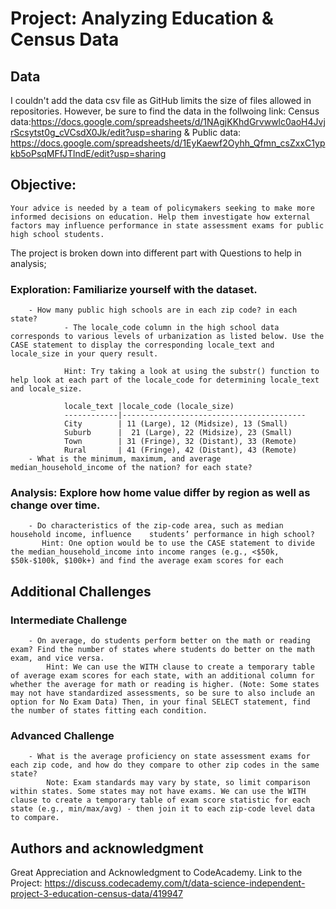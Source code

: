 
# Project: Analyzing Education & Census Data

## Data

I couldn't add the data csv file as GitHub limits the size of files allowed in repositories. However, be sure to find the data in the follwoing link: Census data:<https://docs.google.com/spreadsheets/d/1NAgjKKhdGrvwwlc0aoH4JvjrScsytst0g_cVCsdX0Jk/edit?usp=sharing> & Public data: <https://docs.google.com/spreadsheets/d/1EyKaewf2Oyhh_Qfmn_csZxxC1ypkb5oPsqMFfJTlndE/edit?usp=sharing>

## Objective:

```
Your advice is needed by a team of policymakers seeking to make more informed decisions on education. Help them investigate how external factors may influence performance in state assessment exams for public high school students.
```

The project is broken down into different part with Questions to help in analysis;

### Exploration: Familiarize yourself with the dataset.

        - How many public high schools are in each zip code? in each state?
                - The locale_code column in the high school data corresponds to various levels of urbanization as listed below. Use the CASE statement to display the corresponding locale_text and locale_size in your query result.

                Hint: Try taking a look at using the substr() function to help look at each part of the locale_code for determining locale_text and locale_size.

                locale_text |locale_code (locale_size)
                ------------|-----------------------------------------
                City	    | 11 (Large), 12 (Midsize), 13 (Small)
                Suburb	    |  21 (Large), 22 (Midsize), 23 (Small)
                Town	    | 31 (Fringe), 32 (Distant), 33 (Remote)
                Rural	    | 41 (Fringe), 42 (Distant), 43 (Remote)
        - What is the minimum, maximum, and average median_household_income of the nation? for each state?
        

### Analysis: Explore how home value differ by region as well as change over time.

        - Do characteristics of the zip-code area, such as median household income, influence    students’ performance in high school?
           Hint: One option would be to use the CASE statement to divide the median_household_income into income ranges (e.g., <$50k, $50k-$100k, $100k+) and find the average exam scores for each
        
## Additional Challenges
### Intermediate Challenge

        - On average, do students perform better on the math or reading exam? Find the number of states where students do better on the math exam, and vice versa.
            Hint: We can use the WITH clause to create a temporary table of average exam scores for each state, with an additional column for whether the average for math or reading is higher. (Note: Some states may not have standardized assessments, so be sure to also include an option for No Exam Data) Then, in your final SELECT statement, find the number of states fitting each condition.
### Advanced Challenge

        - What is the average proficiency on state assessment exams for each zip code, and how do they compare to other zip codes in the same state?
            Note: Exam standards may vary by state, so limit comparison within states. Some states may not have exams. We can use the WITH clause to create a temporary table of exam score statistic for each state (e.g., min/max/avg) - then join it to each zip-code level data to compare.

## Authors and acknowledgment

Great Appreciation and Acknowledgment to CodeAcademy.
Link to the Project: <https://discuss.codecademy.com/t/data-science-independent-project-3-education-census-data/419947>

